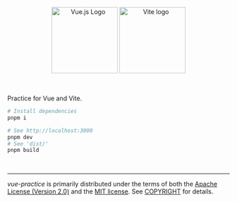 <p align=center>
  <img width=150 src="https://vuejs.org/images/logo.png" alt="Vue.js Logo">
  <img width=150 src="https://vitejs.dev/logo.svg" alt="Vite logo">
</p>

&nbsp;

Practice for Vue and Vite.

```bash
# Install dependencies
pnpm i

# See http://localhost:3000
pnpm dev
# See 'dist/'
pnpm build
```

&nbsp;

--------
*vue-practice* is primarily distributed under the terms of both the [Apache
License (Version 2.0)] and the [MIT license]. See [COPYRIGHT] for details.

[Apache License (Version 2.0)]: LICENSE-APACHE
[MIT license]: LICENSE-MIT
[COPYRIGHT]: COPYRIGHT
